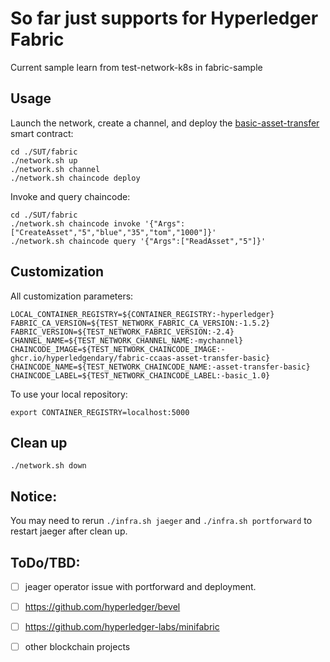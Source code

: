 # So far just supports for Hyperledger Fabric
Current sample learn from test-network-k8s in fabric-sample

## Usage
Launch the network, create a channel, and deploy the [basic-asset-transfer](./asset-transfer-basic) smart contract: 
```shell
cd ./SUT/fabric
./network.sh up
./network.sh channel
./network.sh chaincode deploy
```

Invoke and query chaincode:
```shell
cd ./SUT/fabric
./network.sh chaincode invoke '{"Args":["CreateAsset","5","blue","35","tom","1000"]}' 
./network.sh chaincode query '{"Args":["ReadAsset","5"]}'
```

## Customization
All customization parameters:
```shell
LOCAL_CONTAINER_REGISTRY=${CONTAINER_REGISTRY:-hyperledger}
FABRIC_CA_VERSION=${TEST_NETWORK_FABRIC_CA_VERSION:-1.5.2}
FABRIC_VERSION=${TEST_NETWORK_FABRIC_VERSION:-2.4}
CHANNEL_NAME=${TEST_NETWORK_CHANNEL_NAME:-mychannel}
CHAINCODE_IMAGE=${TEST_NETWORK_CHAINCODE_IMAGE:-ghcr.io/hyperledgendary/fabric-ccaas-asset-transfer-basic}
CHAINCODE_NAME=${TEST_NETWORK_CHAINCODE_NAME:-asset-transfer-basic}
CHAINCODE_LABEL=${TEST_NETWORK_CHAINCODE_LABEL:-basic_1.0}
```
To use your local repository:
```shell
export CONTAINER_REGISTRY=localhost:5000
```

## Clean up
```shell
./network.sh down
```

## Notice:
You may need to rerun `./infra.sh jaeger` and `./infra.sh portforward` to restart jaeger after clean up.

## ToDo/TBD: 
- [ ] jeager operator issue with portforward and deployment.
- [ ] https://github.com/hyperledger/bevel
- [ ] https://github.com/hyperledger-labs/minifabric

- [ ] other blockchain projects